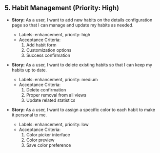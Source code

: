 
## 5. Habit Management (Priority: High)

- **Story:** As a user, I want to add new habits on the details configuration page so that I can manage and update my habits as needed.
  - Labels: enhancement, priority: high
  - Acceptance Criteria:
    1. Add habit form
    2. Customization options
    3. Success confirmation

- **Story:** As a user, I want to delete existing habits so that I can keep my habits up to date.
  - Labels: enhancement, priority: medium
  - Acceptance Criteria:
    1. Delete confirmation
    2. Proper removal from all views
    3. Update related statistics

- **Story:** As a user, I want to assign a specific color to each habit to make it personal to me.
  - Labels: enhancement, priority: low
  - Acceptance Criteria:
    1. Color picker interface
    2. Color preview
    3. Save color preference